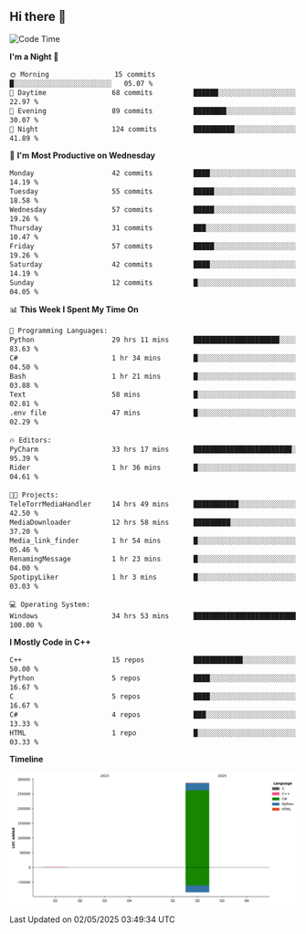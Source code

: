 ## Hi there 👋

<!--
**wxrstvrsn/wxrstvrsn** is a ✨ _special_ ✨ repository because its `README.md` (this file) appears on your GitHub profile.

Here are some ideas to get you started:

- 🔭 I’m currently working on ...
- 🌱 I’m currently learning ...
- 👯 I’m looking to collaborate on ...
- 🤔 I’m looking for help with ...
- 💬 Ask me about ...
- 📫 How to reach me: ...
- 😄 Pronouns: ...
- ⚡ Fun fact: ...
-->
<!--START_SECTION:waka-->
![Code Time](http://img.shields.io/badge/Code%20Time-85%20hrs%2029%20mins-blue)

**I'm a Night 🦉** 

```text
🌞 Morning                15 commits          █░░░░░░░░░░░░░░░░░░░░░░░░   05.07 % 
🌆 Daytime                68 commits          ██████░░░░░░░░░░░░░░░░░░░   22.97 % 
🌃 Evening                89 commits          ████████░░░░░░░░░░░░░░░░░   30.07 % 
🌙 Night                  124 commits         ██████████░░░░░░░░░░░░░░░   41.89 % 
```
📅 **I'm Most Productive on Wednesday** 

```text
Monday                   42 commits          ████░░░░░░░░░░░░░░░░░░░░░   14.19 % 
Tuesday                  55 commits          █████░░░░░░░░░░░░░░░░░░░░   18.58 % 
Wednesday                57 commits          █████░░░░░░░░░░░░░░░░░░░░   19.26 % 
Thursday                 31 commits          ███░░░░░░░░░░░░░░░░░░░░░░   10.47 % 
Friday                   57 commits          █████░░░░░░░░░░░░░░░░░░░░   19.26 % 
Saturday                 42 commits          ████░░░░░░░░░░░░░░░░░░░░░   14.19 % 
Sunday                   12 commits          █░░░░░░░░░░░░░░░░░░░░░░░░   04.05 % 
```


📊 **This Week I Spent My Time On** 

```text
💬 Programming Languages: 
Python                   29 hrs 11 mins      █████████████████████░░░░   83.63 % 
C#                       1 hr 34 mins        █░░░░░░░░░░░░░░░░░░░░░░░░   04.50 % 
Bash                     1 hr 21 mins        █░░░░░░░░░░░░░░░░░░░░░░░░   03.88 % 
Text                     58 mins             █░░░░░░░░░░░░░░░░░░░░░░░░   02.81 % 
.env file                47 mins             █░░░░░░░░░░░░░░░░░░░░░░░░   02.29 % 

🔥 Editors: 
PyCharm                  33 hrs 17 mins      ████████████████████████░   95.39 % 
Rider                    1 hr 36 mins        █░░░░░░░░░░░░░░░░░░░░░░░░   04.61 % 

🐱‍💻 Projects: 
TeleTorrMediaHandler     14 hrs 49 mins      ███████████░░░░░░░░░░░░░░   42.50 % 
MediaDownloader          12 hrs 58 mins      █████████░░░░░░░░░░░░░░░░   37.20 % 
Media_link_finder        1 hr 54 mins        █░░░░░░░░░░░░░░░░░░░░░░░░   05.46 % 
RenamingMessage          1 hr 23 mins        █░░░░░░░░░░░░░░░░░░░░░░░░   04.00 % 
SpotipyLiker             1 hr 3 mins         █░░░░░░░░░░░░░░░░░░░░░░░░   03.03 % 

💻 Operating System: 
Windows                  34 hrs 53 mins      █████████████████████████   100.00 % 
```

**I Mostly Code in C++** 

```text
C++                      15 repos            ████████████░░░░░░░░░░░░░   50.00 % 
Python                   5 repos             ████░░░░░░░░░░░░░░░░░░░░░   16.67 % 
C                        5 repos             ████░░░░░░░░░░░░░░░░░░░░░   16.67 % 
C#                       4 repos             ███░░░░░░░░░░░░░░░░░░░░░░   13.33 % 
HTML                     1 repo              █░░░░░░░░░░░░░░░░░░░░░░░░   03.33 % 
```



**Timeline**

![Lines of Code chart](https://raw.githubusercontent.com/wxrstvrsn/wxrstvrsn/main/assets/bar_graph.png)


 Last Updated on 02/05/2025 03:49:34 UTC
<!--END_SECTION:waka-->
